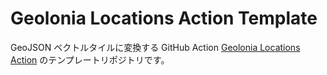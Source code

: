 # Geolonia Locations Action Template

GeoJSON ベクトルタイルに変換する GitHub Action [Geolonia Locations Action](https://github.com/geolonia/geolonia-locations-action) のテンプレートリポジトリです。

